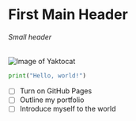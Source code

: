 # First Main Header
###### Small header
![Image of Yaktocat](https://octodex.github.com/images/yaktocat.png)

``` python
print("Hello, world!")
```
- [ ] Turn on GitHub Pages
- [ ] Outline my portfolio
- [ ] Introduce myself to the world

